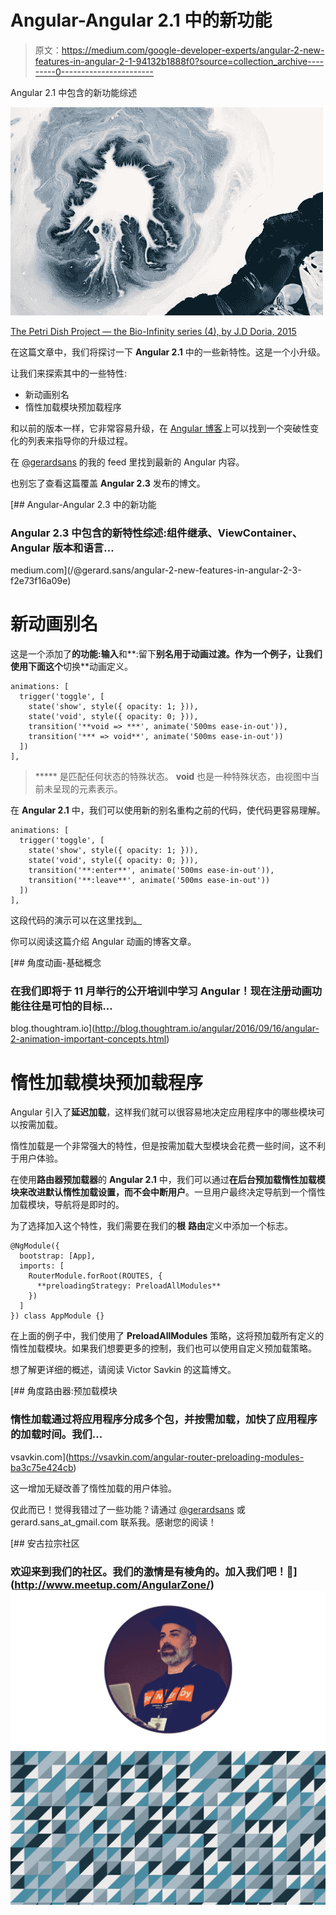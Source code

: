 # Angular-Angular 2.1 中的新功能

> 原文：<https://medium.com/google-developer-experts/angular-2-new-features-in-angular-2-1-94132b1888f0?source=collection_archive---------0----------------------->

Angular 2.1 中包含的新功能综述

![](img/eab1a59abcb60d782d8832f1906bdaa8.png)

[The Petri Dish Project — the Bio-Infinity series (4), by J.D Doria, 2015](http://xaoss.tumblr.com/post/128170854028/the-petri-dish-project-the-bio-infinity-series)

在这篇文章中，我们将探讨一下 **Angular 2.1** 中的一些新特性。这是一个小升级。

让我们来探索其中的一些特性:

*   新动画别名
*   惰性加载模块预加载程序

和以前的版本一样，它非常容易升级，在 [Angular 博客](http://angularjs.blogspot.com)上可以找到一个突破性变化的列表来指导你的升级过程。

在 [@gerardsans](https://twitter.com/intent/user?screen_name=gerardsans) 的我的 feed 里找到最新的 Angular 内容。

也别忘了查看这篇覆盖 **Angular 2.3** 发布的博文。

[](/@gerard.sans/angular-2-new-features-in-angular-2-3-f2e73f16a09e) [## Angular-Angular 2.3 中的新功能

### Angular 2.3 中包含的新特性综述:组件继承、ViewContainer、Angular 版本和语言…

medium.com](/@gerard.sans/angular-2-new-features-in-angular-2-3-f2e73f16a09e) 

# 新动画别名

这是一个添加了**的功能:输入**和**:留下**别名用于动画过渡。作为一个例子，让我们使用下面这个**切换**动画定义。

```
animations: [
  trigger('toggle', [
    state('show', style({ opacity: 1; })),
    state('void', style({ opacity: 0; })),
    transition('**void => ***', animate('500ms ease-in-out')),
    transition('*** => void**', animate('500ms ease-in-out'))
  ])
],
```

> ***** 是匹配任何状态的特殊状态。 **void** 也是一种特殊状态，由视图中当前未呈现的元素表示。

在 **Angular 2.1** 中，我们可以使用新的别名重构之前的代码，使代码更容易理解。

```
animations: [
  trigger('toggle', [
    state('show', style({ opacity: 1; })),
    state('void', style({ opacity: 0; })),
    transition('**:enter**', animate('500ms ease-in-out')),
    transition('**:leave**', animate('500ms ease-in-out'))
  ])
],
```

这段代码的演示可以在这里找到[。](https://plnkr.co/edit/oydh0yvV27hlQPA8wEYP?p=preview)

你可以阅读这篇介绍 Angular 动画的博客文章。

[](http://blog.thoughtram.io/angular/2016/09/16/angular-2-animation-important-concepts.html) [## 角度动画-基础概念

### 在我们即将于 11 月举行的公开培训中学习 Angular！现在注册动画功能往往是可怕的目标…

blog.thoughtram.io](http://blog.thoughtram.io/angular/2016/09/16/angular-2-animation-important-concepts.html) 

# 惰性加载模块预加载程序

Angular 引入了**延迟加载**，这样我们就可以很容易地决定应用程序中的哪些模块可以按需加载。

惰性加载是一个非常强大的特性，但是按需加载大型模块会花费一些时间，这不利于用户体验。

在使用**路由器预加载器**的 **Angular 2.1** 中，我们可以通过**在后台预加载惰性加载模块来改进默认惰性加载设置，而不会中断用户**。一旦用户最终决定导航到一个惰性加载模块，导航将是即时的。

为了选择加入这个特性，我们需要在我们的**根** **路由**定义中添加一个标志。

```
@NgModule({  
  bootstrap: [App],  
  imports: [ 
    RouterModule.forRoot(ROUTES, { 
      **preloadingStrategy: PreloadAllModules**
    })
  ]
}) class AppModule {}
```

在上面的例子中，我们使用了 **PreloadAllModules** 策略，这将预加载所有定义的惰性加载模块。如果我们想要更多的控制，我们也可以使用自定义预加载策略。

想了解更详细的概述，请阅读 Victor Savkin 的这篇博文。

[](https://vsavkin.com/angular-router-preloading-modules-ba3c75e424cb) [## 角度路由器:预加载模块

### 惰性加载通过将应用程序分成多个包，并按需加载，加快了应用程序的加载时间。我们…

vsavkin.com](https://vsavkin.com/angular-router-preloading-modules-ba3c75e424cb) 

这一增加无疑改善了惰性加载的用户体验。

仅此而已！觉得我错过了一些功能？请通过 [@gerardsans](https://twitter.com/intent/user?screen_name=gerardsans) 或 gerard.sans_at_gmail.com 联系我。感谢您的阅读！

[](http://www.meetup.com/AngularZone/) [## 安古拉宗社区

### 欢迎来到我们的社区。我们的激情是有棱角的。加入我们吧！🚀](http://www.meetup.com/AngularZone/) [![](img/abefda0aa7864742686ec7f7fdffe2b5.png)](https://twitter.com/intent/user?screen_name=gerardsans)![](img/e1c4484ca50314e5e2d9314338b129d6.png)